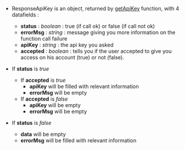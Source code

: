   * ResponseApiKey is an object, returned by [getApiKey](getApiKey.md) function, with 4 datafields :
    * **status** : _boolean_ : true (if call ok) or false (if call not ok)
    * **errorMsg** : _string_ : message giving you more information on the function call failure
    * **apiKey** : _string_ : the api key you asked
    * **accepted** : _boolean_ : tells you if the user accepted to give you access on his account (true) or not (false).

  * If **status** is _true_
    * If **accepted** is _true_
      * **apiKey** will be filled with relevant information
      * **errorMsg** will be empty
    * If **accepted** is _false_
      * **apiKey** will be empty
      * **errorMsg** will be empty
  * If **status** is _false_
    * **data** will be empty
    * **errorMsg** will be filled with relevant information